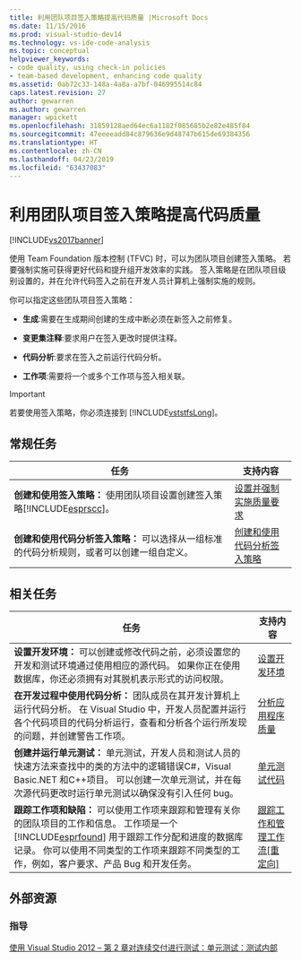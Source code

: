 ```yaml
---
title: 利用团队项目签入策略提高代码质量 |Microsoft Docs
ms.date: 11/15/2016
ms.prod: visual-studio-dev14
ms.technology: vs-ide-code-analysis
ms.topic: conceptual
helpviewer_keywords:
- code quality, using check-in policies
- team-based development, enhancing code quality
ms.assetid: 0ab72c33-148a-4a8a-a7bf-046995514c84
caps.latest.revision: 27
author: gewarren
ms.author: gewarren
manager: wpickett
ms.openlocfilehash: 31859128aed64ec6a1182f085685b2e82e485f84
ms.sourcegitcommit: 47eeeeadd84c879636e9d48747b615de69384356
ms.translationtype: HT
ms.contentlocale: zh-CN
ms.lasthandoff: 04/23/2019
ms.locfileid: "63437083"
---
```

# <a name="enhancing-code-quality-with-team-project-check-in-policies"></a>利用团队项目签入策略提高代码质量
[!INCLUDE[vs2017banner](../includes/vs2017banner.md)]

使用 Team Foundation 版本控制 (TFVC) 时，可以为团队项目创建签入策略。 若要强制实施可获得更好代码和提升组开发效率的实践。 签入策略是在团队项目级别设置的，并在允许代码签入之前在开发人员计算机上强制实施的规则。  
  
 你可以指定这些团队项目签入策略：  
  
- **生成**:需要在生成期间创建的生成中断必须在新签入之前修复。  
  
- **变更集注释**:要求用户在签入更改时提供注释。  
  
- **代码分析**:要求在签入之前运行代码分析。  
  
- **工作项**:需要将一个或多个工作项与签入相关联。  
  
> [!IMPORTANT]
> 若要使用签入策略，你必须连接到 [!INCLUDE[vststfsLong](../includes/vststfslong-md.md)]。  
  
## <a name="common-tasks"></a>常规任务  
  
|任务|支持内容|  
|----------|------------------------|  
|**创建和使用签入策略：** 使用团队项目设置创建签入策略[!INCLUDE[esprscc](../includes/esprscc-md.md)]。|[设置并强制实施质量要求](http://msdn.microsoft.com/library/bdc5666e-6cf0-45b2-a0a1-133c3f61e852)|  
|**创建和使用代码分析签入策略：** 可以选择从一组标准的代码分析规则，或者可以创建一组自定义。|[创建和使用代码分析签入策略](../code-quality/creating-and-using-code-analysis-check-in-policies.md)|  
  
## <a name="related-tasks"></a>相关任务  
  
|任务|支持内容|  
|----------|------------------------|  
|**设置开发环境：** 可以创建或修改代码之前，必须设置您的开发和测试环境通过使用相应的源代码。 如果你正在使用数据库，你还必须拥有对其脱机表示形式的访问权限。|[设置开发环境](http://msdn.microsoft.com/7b686610-d379-4ca0-9608-73ef0e576e3a)|  
|**在开发过程中使用代码分析：** 团队成员在其开发计算机上运行代码分析。 在 Visual Studio 中，开发人员配置并运行各个代码项目的代码分析运行，查看和分析各个运行所发现的问题，并创建警告工作项。|[分析应用程序质量](../code-quality/analyzing-application-quality-by-using-code-analysis-tools.md)|  
|**创建并运行单元测试：** 单元测试，开发人员和测试人员的快速方法来查找中的类的方法中的逻辑错误C#，Visual Basic.NET 和C++项目。 可以创建一次单元测试，并在每次源代码更改时运行单元测试以确保没有引入任何 bug。|[单元测试代码](../test/unit-test-your-code.md)|  
|**跟踪工作项和缺陷：** 可以使用工作项来跟踪和管理有关你的团队项目的工作和信息。 工作项是一个 [!INCLUDE[esprfound](../includes/esprfound-md.md)] 用于跟踪工作分配和进度的数据库记录。 你可以使用不同类型的工作项来跟踪不同类型的工作，例如，客户要求、产品 Bug 和开发任务。|[跟踪工作和管理工作流&#91;重定向&#93;](http://msdn.microsoft.com/d2d8637d-0ef8-4ca3-874e-a04713344032)|  
  
## <a name="external-resources"></a>外部资源  
  
### <a name="guidance"></a>指导  
 [使用 Visual Studio 2012 – 第 2 章对连续交付进行测试：单元测试：测试内部](http://go.microsoft.com/fwlink/?LinkID=255188)
